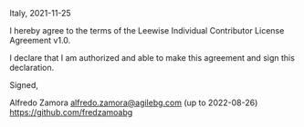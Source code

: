 Italy, 2021-11-25

I hereby agree to the terms of the Leewise Individual Contributor License
Agreement v1.0.

I declare that I am authorized and able to make this agreement and sign this
declaration.

Signed,

Alfredo Zamora alfredo.zamora@agilebg.com (up to 2022-08-26) https://github.com/fredzamoabg
